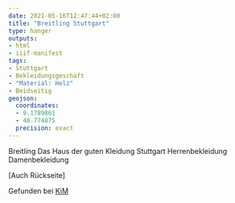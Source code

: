 ```yaml
---
date: 2021-05-16T12:47:44+02:00
title: "Breitling Stuttgart"
type: hanger
outputs:
- html
- iiif-manifest
tags:
- Stuttgart
- Bekleidungsgeschäft
- "Material: Holz"
- Beidseitig
geojson:
  coordinates:
  - 9.1789861
  - 48.774875
  precision: exact
---
```

Breitling
Das Haus der guten Kleidung
Stuttgart
Herrenbekleidung Damenbekleidung

[Auch Rückseite]

<div class="source">Gefunden bei <a href="https://www.neue-arbeit-brockensammlung.de/geschaefte/zweigstelle-kim/">KiM</a></div>

